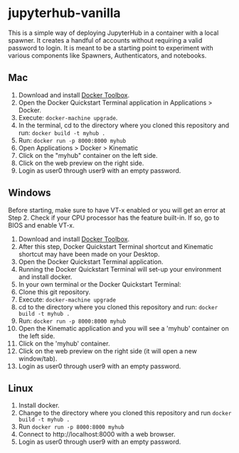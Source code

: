 # jupyterhub-vanilla
This is a simple way of deploying JupyterHub in a container with a local spawner. It creates a handful of accounts without requiring a valid password to login. It is meant to be a starting point to experiment with various components like Spawners, Authenticators, and notebooks.

## Mac
1. Download and install [Docker Toolbox](https://www.docker.com/products/docker-toolbox).
1. Open the Docker Quickstart Terminal application in Applications > Docker.
1. Execute: `docker-machine upgrade`.
1. In the terminal, cd to the directory where you cloned this repository and run: `docker build -t myhub .`
1. Run: `docker run -p 8000:8000 myhub`
1. Open Applications > Docker > Kinematic
1. Click on the "myhub" container on the left side.
1. Click on the web preview on the right side.
1. Login as user0 through user9 with an empty password.

## Windows
Before starting, make sure to have VT-x enabled or you will get an error at Step 2. Check if your CPU processor has the feature built-in. If so, go to BIOS and enable VT-x.

1. Download and install [Docker Toolbox](https://www.docker.com/products/docker-toolbox).
  1. After this step, Docker Quickstart Terminal shortcut and Kinematic shortcut may have been made on your Desktop.
2. Open the Docker Quickstart Terminal application.
  1. Running the Docker Quickstart Terminal will set-up your environment and install docker.
3. In your own terminal or the Docker Quickstart Terminal:
  1. Clone this git repository.
  1. Execute: `docker-machine upgrade`
  1. cd to the directory where you cloned this repository and run: `docker build -t myhub .`
  1. Run: `docker run -p 8000:8000 myhub`
4. Open the Kinematic application and you will see a 'myhub' container on the left side.
5. Click on the 'myhub' container.
6. Click on the web preview on the right side (it will open a new window/tab).
7. Login as user0 through user9 with an empty password.

## Linux
1. Install docker.
1. Change to the directory where you cloned this repository and run `docker build -t myhub .`
1. Run `docker run -p 8000:8000 myhub`
1. Connect to http://localhost:8000 with a web browser.
1. Login as user0 through user9 with an empty password.
